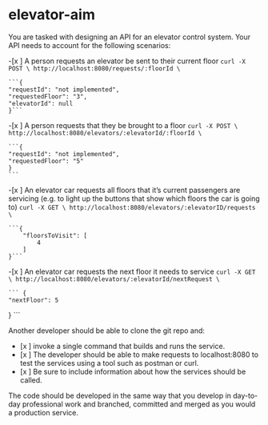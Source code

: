 # elevator-aim

You are tasked with designing an API for an elevator control system. Your API needs to account for the following scenarios:

-[x ] A person requests an elevator be sent to their current floor
    `curl -X POST \
    http://localhost:8080/requests/:floorId \`

    ```{
    "requestId": "not implemented",
    "requestedFloor": "3",
    "elevatorId": null
    }```

-[x ] A person requests that they be brought to a floor
    `curl -X POST \
    http://localhost:8080/elevators/:elevatorId/:floorId \`

    ```{
    "requestId": "not implemented",
    "requestedFloor": "5"
    }
    ```


-[x ] An elevator car requests all floors that it’s current passengers are servicing (e.g. to light up the buttons that show which floors the car is going to)
    `curl -X GET \
    http://localhost:8080/elevators/:elevatorID/requests \`

     

    ```{
        "floorsToVisit": [
            4
        ]
    }```

-[x ] An elevator car requests the next floor it needs to service
    `curl -X GET \
    http://localhost:8080/elevators/:elevatorId/nextRequest \`

    ``` {
    "nextFloor": 5
}
    ```



Another developer should be able to clone the git repo and:
- [x ] invoke a single command that builds and runs the service. 
- [x ] The developer should be able to make requests to localhost:8080 to test the services using a tool such as postman or curl. 
- [x ] Be sure to include information about how the services should be called.



The code should be developed in the same way that you develop in day-to-day professional work and branched, committed and merged as you would a production service.
